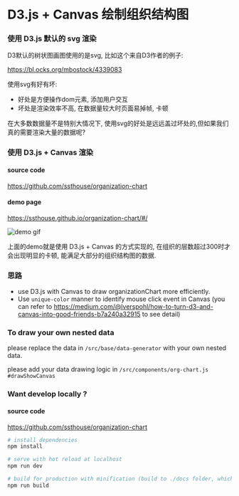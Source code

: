 # D3.js + Canvas 绘制组织结构图

### 使用 D3.js 默认的 svg 渲染
D3默认的树状图画图使用的是svg, 比如这个来自D3作者的例子:

https://bl.ocks.org/mbostock/4339083

使用svg有好有坏:
- 好处是方便操作dom元素, 添加用户交互
- 坏处是渲染效率不高, 在数据量较大时页面易掉帧, 卡顿

在大多数数据量不是特别大情况下, 使用svg的好处是远远盖过坏处的,但如果我们真的需要渲染大量的数据呢?


### 使用 D3.js + Canvas 渲染

#### source code
https://github.com/ssthouse/organization-chart

#### demo page
https://ssthouse.github.io/organization-chart/#/


![demo gif](https://raw.githubusercontent.com/ssthouse/organization-chart/master/screenshots/org-chart.gif)


上面的demo就是使用 D3.js + Canvas 的方式实现的, 在组织的层数超过300时才会出现明显的卡顿, 能满足大部分的组织结构图的数据.

### 思路
- use D3.js with Canvas to draw organizationChart more efficiently.
- Use `unique-color` manner to identify mouse click event in Canvas (you can refer to https://medium.com/@lverspohl/how-to-turn-d3-and-canvas-into-good-friends-b7a240a32915 to see detail)


### To draw your own nested data

please replace the data in `/src/base/data-generator` with your own nested data.

please add your data drawing logic in `/src/components/org-chart.js #drawShowCanvas`

### Want develop locally ?

#### source code
https://github.com/ssthouse/organization-chart

``` bash
# install dependencies
npm install

# serve with hot reload at localhost
npm run dev

# build for production with minification (build to ./docs folder, which can be auto servered by github page 🤓)
npm run build
```
